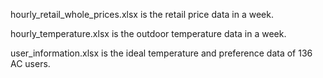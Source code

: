 hourly_retail_whole_prices.xlsx is the retail price data in a week.

hourly_temperature.xlsx is the outdoor temperature data in a week.

user_information.xlsx is the ideal temperature and preference data of 136 AC users.
